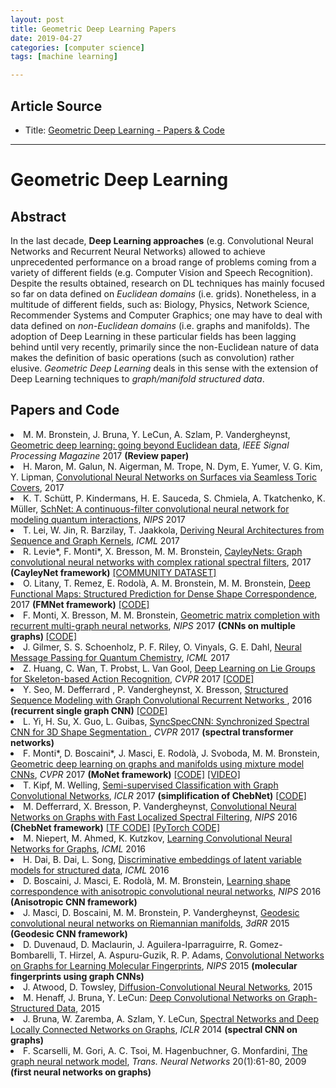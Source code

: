 ```yaml
---
layout: post
title: Geometric Deep Learning Papers
date: 2019-04-27
categories: [computer science]
tags: [machine learning]

---
```


## Article Source
* Title: [Geometric Deep Learning - Papers & Code](http://geometricdeeplearning.com/)

---

# Geometric Deep Learning
## Abstract
In the last decade, **Deep Learning approaches** (e.g. Convolutional Neural Networks and Recurrent Neural Networks) allowed to achieve unprecedented performance on a broad range of problems coming from a variety of different fields (e.g. Computer Vision and Speech Recognition). Despite the results obtained, research on DL techniques has mainly focused so far on data defined on *Euclidean domains* (i.e. grids). Nonetheless, in a multitude of different fields, such as: Biology, Physics, Network Science, Recommender Systems and Computer Graphics; one may have to deal with data defined on *non-Euclidean domains* (i.e. graphs and manifolds). The adoption of Deep Learning in these particular fields has been lagging behind until very recently, primarily since the non-Euclidean nature of data makes the definition of basic operations (such as convolution) rather elusive. *Geometric Deep Learning* deals in this sense with the extension of Deep Learning techniques to *graph/manifold structured data*.


## Papers and Code

<li> 
M. M. Bronstein, J. Bruna, Y. LeCun, A. Szlam, P. Vandergheynst, <a href="https://arxiv.org/pdf/1611.08097.pdf">Geometric deep learning: going beyond Euclidean data</a>, <i>IEEE Signal Processing Magazine</i> 2017 <b>(Review paper)</b>
</li><li> H. Maron, M. Galun, N. Aigerman, M. Trope, N. Dym, E. Yumer, V. G. Kim, Y. Lipman, <a href="http://www.wisdom.weizmann.ac.il/~haggaim/projects/geometry_learning/paper_low_res.pdf">Convolutional Neural Networks on Surfaces via Seamless Toric Covers</a>, 2017
</li><li>K. T. Schütt, P. Kindermans, H. E. Sauceda, S. Chmiela, A. Tkatchenko, K. Müller, <a href="https://arxiv.org/pdf/1706.08566.pdf">SchNet: A continuous-filter convolutional neural network for modeling quantum interactions</a>, <i>NIPS</i> 2017
</li><li>T. Lei, W. Jin, R. Barzilay, T. Jaakkola, <a href="https://arxiv.org/pdf/1705.09037.pdf">Deriving Neural Architectures from Sequence and Graph Kernels</a>, <i>ICML</i> 2017
</li><li>R. Levie*, F. Monti*, X. Bresson, M. M. Bronstein, <a href="http://arxiv.org/pdf/1705.07664.pdf">CayleyNets: Graph convolutional neural networks with complex rational spectral filters</a>, 2017 <b>(CayleyNet framework)</b> <a href="http://geometricdeeplearning.com/code/CayleyNet/data/community_dataset.mat">[COMMUNITY DATASET]</a>
</li><li>O. Litany, T. Remez, E. Rodolà, A. M. Bronstein, M. M. Bronstein, <a href="https://arxiv.org/abs/1704.08686">Deep Functional Maps: Structured Prediction for Dense Shape Correspondence</a>, 2017 <b>(FMNet framework)</b> <a href="https://github.com/orlitany/DeepFunctionalMaps">[CODE]</a>
</li><li>F. Monti, X. Bresson, M. M. Bronstein, <a href="http://arxiv.org/pdf/1704.06803v1.pdf">Geometric matrix completion with recurrent multi-graph neural networks</a>, <i>NIPS</i> 2017 <b>(CNNs on multiple graphs) </b> <a href="https://github.com/fmonti/mgcnn">[CODE]</a>
</li><li>J. Gilmer, S. S. Schoenholz, P. F. Riley, O. Vinyals, G. E. Dahl, <a href="https://arxiv.org/pdf/1704.01212.pdf">Neural Message Passing for Quantum Chemistry</a>, <i>ICML</i> 2017
</li><li>Z. Huang, C. Wan, T. Probst,  L. Van Gool, <a href="https://www.research-collection.ethz.ch/bitstream/handle/20.500.11850/184741/1/Huang_Deep_Learning_on_CVPR_2017_paper.pdf">Deep Learning on Lie Groups for Skeleton-based Action Recognition</a>, <i>CVPR</i> 2017 <a href="https://github.com/zzhiwu/LieNet">[CODE]</a>
</li><li>Y. Seo, M. Defferrard , P. Vandergheynst, X. Bresson,
<a href="https://arxiv.org/pdf/1612.00606.pdf">Structured Sequence Modeling with Graph Convolutional Recurrent Networks
</a>, 2016 <b>(recurrent single graph CNN)</b> <a href="https://github.com/youngjoo-epfl/gconvRNN">[CODE]</a>
</li><li>L. Yi, H. Su, X. Guo, L. Guibas, 
<a href="https://arxiv.org/pdf/1612.00606.pdf">SyncSpecCNN: Synchronized Spectral CNN for 3D Shape Segmentation
</a>, <i>CVPR</i> 2017 <b>(spectral transformer networks)</b>
</li><li>F. Monti*, D. Boscaini*, J. Masci, E. Rodolà, J. Svoboda, M. M. Bronstein, <a href="https://arxiv.org/pdf/1611.08402.pdf">Geometric deep learning on graphs and manifolds using mixture model CNNs</a>, <i>CVPR</i> 2017 <b>(MoNet framework)</b> <a href="http://geometricdeeplearning.com/code/MoNet/MoNet_code.tar.gz">[CODE]</a> <a href="https://www.youtube.com/watch?v=-b0e41H4J_A">[VIDEO]</a>
</li><li>T. Kipf, M. Welling, <a href="https://arxiv.org/pdf/1609.02907.pdf">Semi-supervised Classification with Graph Convolutional Networks</a>, <i>ICLR</i> 2017 <b>(simplification of ChebNet)</b> <a href="https://github.com/tkipf/gcn">[CODE]</a>
</li><li>M. Defferrard, X. Bresson, P. Vandergheynst, <a href="https://arxiv.org/pdf/1606.09375.pdf">Convolutional Neural Networks on Graphs with Fast Localized Spectral Filtering</a>, <i>NIPS</i> 2016 <b>(ChebNet framework)</b> <a href="https://github.com/mdeff/cnn_graph">[TF CODE]</a> <a href="https://github.com/xbresson/graph_convnets_pytorch/blob/master/README.md">[PyTorch CODE]</a>
</li><li>M. Niepert, M. Ahmed, K. Kutzkov, <a href="https://arxiv.org/pdf/1605.05273.pdf">Learning Convolutional Neural Networks for Graphs</a>, <i>ICML</i> 2016
</li><li>H. Dai, B. Dai, L. Song, <a href="https://arxiv.org/pdf/1603.05629.pdf">Discriminative embeddings of latent variable models for structured data</a>, <i>ICML</i> 2016
</li><li>D. Boscaini, J. Masci, E. Rodolà, M. M. Bronstein, <a href="https://docs.google.com/uc?export=download&amp;id=0B-aDWjDc-gnnUU5xNExyWmxKZGs">Learning shape correspondence with anisotropic convolutional neural networks</a>, <i>NIPS</i> 2016 <b>(Anisotropic CNN framework)</b>
</li><li>  J. Masci, D. Boscaini, M. M. Bronstein, P. Vandergheynst, <a href="https://docs.google.com/uc?export=download&amp;id=0B-aDWjDc-gnnVkl5M1RsWjh6SWs">Geodesic convolutional neural networks on Riemannian manifolds</a>, <i>3dRR</i> 2015 <b>(Geodesic CNN framework)</b>
</li><li>D. Duvenaud, D. Maclaurin, J. Aguilera-Iparraguirre, R. Gomez-Bombarelli, T. Hirzel, A. Aspuru-Guzik, R. P. Adams, <a href="https://arxiv.org/pdf/1509.09292.pdf">Convolutional Networks on Graphs for Learning Molecular Fingerprints</a>, <i>NIPS</i> 2015 <b>(molecular fingerprints using graph CNNs)</b>
</li><li>J. Atwood, D. Towsley, <a href="https://arxiv.org/pdf/1511.02136.pdf">Diffusion-Convolutional Neural Networks</a>, 2015
</li><li>M. Henaff, J. Bruna, Y. LeCun: <a href="https://arxiv.org/pdf/1506.05163.pdf">Deep Convolutional Networks on Graph-Structured Data</a>, 2015
</li><li>J. Bruna, W. Zaremba, A. Szlam, Y. LeCun, <a href="https://arxiv.org/pdf/1312.6203.pdf">Spectral Networks and Deep Locally Connected Networks on Graphs</a>, <i>ICLR</i> 2014 <b>(spectral CNN on graphs)</b> 
</li><li>F. Scarselli, M. Gori, A. C. Tsoi, M. Hagenbuchner, G. Monfardini, 
<a href="http://ro.uow.edu.au/cgi/viewcontent.cgi?article=10501&amp;context=infopapers">The graph neural network model</a>, 
<i>Trans. Neural Networks</i> 20(1):61-80, 2009 <b>(first neural networks on graphs)</b> 
